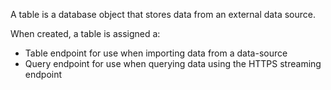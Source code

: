 A table is a database object that stores data from an external data source. 

When created, a table is assigned a:
* Table endpoint for use when importing data from a data-source
* Query endpoint for use when querying data using the HTTPS streaming endpoint
